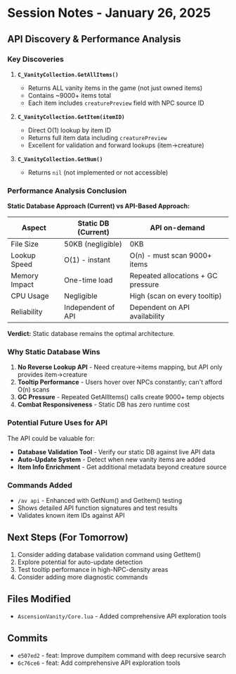 # Session Notes - January 26, 2025

## API Discovery & Performance Analysis

### Key Discoveries

1. **`C_VanityCollection.GetAllItems()`**
   - Returns ALL vanity items in the game (not just owned items)
   - Contains ~9000+ items total
   - Each item includes `creaturePreview` field with NPC source ID

2. **`C_VanityCollection.GetItem(itemID)`**
   - Direct O(1) lookup by item ID
   - Returns full item data including `creaturePreview`
   - Excellent for validation and forward lookups (item→creature)

3. **`C_VanityCollection.GetNum()`**
   - Returns `nil` (not implemented or not accessible)

### Performance Analysis Conclusion

**Static Database Approach (Current) vs API-Based Approach:**

| Aspect | Static DB (Current) | API on-demand |
|--------|---------------------|---------------|
| File Size | 50KB (negligible) | 0KB |
| Lookup Speed | O(1) - instant | O(n) - must scan 9000+ items |
| Memory Impact | One-time load | Repeated allocations + GC pressure |
| CPU Usage | Negligible | High (scan on every tooltip) |
| Reliability | Independent of API | Dependent on API availability |

**Verdict:** Static database remains the optimal architecture.

### Why Static Database Wins

1. **No Reverse Lookup API** - Need creature→items mapping, but API only provides item→creature
2. **Tooltip Performance** - Users hover over NPCs constantly; can't afford O(n) scans
3. **GC Pressure** - Repeated GetAllItems() calls create 9000+ temp objects
4. **Combat Responsiveness** - Static DB has zero runtime cost

### Potential Future Uses for API

The API could be valuable for:
- **Database Validation Tool** - Verify our static DB against live API data
- **Auto-Update System** - Detect when new vanity items are added
- **Item Info Enrichment** - Get additional metadata beyond creature source

### Commands Added

- `/av api` - Enhanced with GetNum() and GetItem() testing
- Shows detailed API function signatures and test results
- Validates known item IDs against API

## Next Steps (For Tomorrow)

1. Consider adding database validation command using GetItem()
2. Explore potential for auto-update detection
3. Test tooltip performance in high-NPC-density areas
4. Consider adding more diagnostic commands

## Files Modified

- `AscensionVanity/Core.lua` - Added comprehensive API exploration tools

## Commits

- `e507ed2` - feat: Improve dumpitem command with deep recursive search
- `6c76ce6` - feat: Add comprehensive API exploration tools
